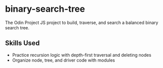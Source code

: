 # binary-search-tree
The Odin Project JS project to build, traverse, and search a balanced binary search tree.

## Skills Used
- Practice recursion logic with depth-first traversal and deleting nodes
- Organize node, tree, and driver code with modules